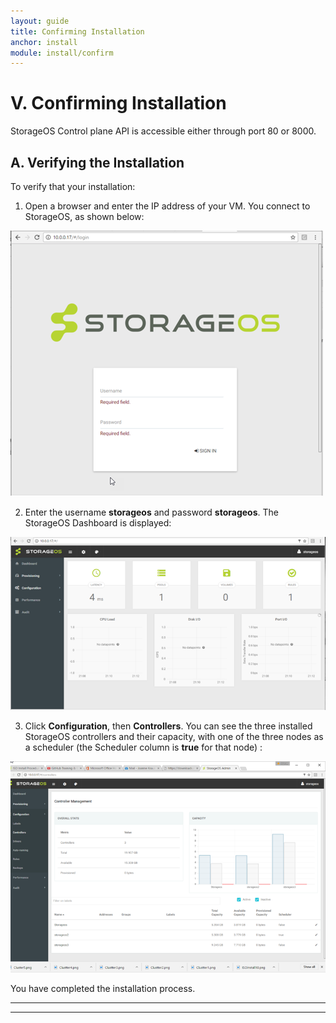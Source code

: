 ```yaml
---
layout: guide
title: Confirming Installation
anchor: install
module: install/confirm
---
```


# V. Confirming Installation

StorageOS Control plane API is accessible either through port 80 or 8000.

## A. Verifying the Installation

To verify that your installation:

1. Open a browser and enter the IP address of your VM. You connect to StorageOS, as shown below:

 ![image](/images/docs/isoinstall/VerifyInstall.png)

2. Enter the username __storageos__ and password __storageos__. The StorageOS Dashboard is displayed:

  ![image](/images/docs/isoinstall/VerifyInstall2.png)

3. Click __Configuration__, then __Controllers__. You can see the three installed StorageOS controllers and their capacity, with one of the three nodes as a scheduler (the Scheduler column is __true__ for that node) :

  ![image](/images/docs/isoinstall/VerifyInstall3.png)

 You have completed the installation process.

  ---


---
